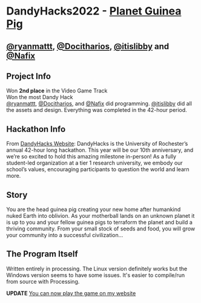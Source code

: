 # DandyHacks2022 - [Planet Guinea Pig](https://devpost.com/software/really-cool-space-game)
## [@ryanmattt](https://github.com/ryanmattt), [@Docitharios](https://github.com/Docitharios), [@itislibby](https://github.com/itislibby) and [@Nafix](https://github.com/SarahX)

## Project Info
Won **2nd place** in the Video Game Track  
Won the most Dandy Hack  
[@ryanmattt](https://github.com/ryanmattt), [@Docitharios](https://github.com/Docitharios), and [@Nafix](https://github.com/SarahX) did programming.
[@itislibby](https://github.com/itislibby) did all the assets and design.
Everything was completed in the 42-hour period.

## Hackathon Info
From [DandyHacks Website](https://dandyhacks.net/index.html): DandyHacks is the University of Rochester’s annual 42-hour long hackathon. This year will be our 10th anniversary, and we’re so excited to hold this amazing milestone in-person! As a fully student-led organization at a tier 1 research university, we embody our school’s values, encouraging participants to question the world and learn more.

## Story
You are the head guinea pig creating your new home after humankind nuked Earth into oblivion. As your motherball lands on an unknown planet it is up to you and your fellow guinea pigs to terraform the planet and build a thriving community. From your small stock of seeds and food, you will grow your community into a successful civilization...

## The Program Itself
Written entirely in processing. The Linux version definitely works but the Windows version seems to have some issues. It's easier to compile/run from source with Processing.

**UPDATE** [You can now play the game on my website](https://ryanrosenblatt.com/planet-guinea-pig/#game)
